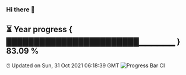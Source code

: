 ### Hi there 👋
⏳ Year progress { ████████████████████████▁▁▁▁▁▁ } 83.09 %
---
⏰ Updated on Sun, 31 Oct 2021 06:18:39 GMT
![Progress Bar CI](https://github.com/liununu/liununu/workflows/Progress%20Bar%20CI/badge.svg)
